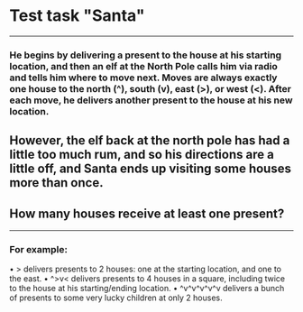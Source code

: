 # Test task "Santa"
---
### He begins by delivering a present to the house at his starting location, and then an elf at the North Pole calls him via radio and tells him where to move next. Moves are always exactly one house to the north (^), south (v), east (>), or west (<). After each move, he delivers another present to the house at his new location.
However, the elf back at the north pole has had a little too much rum, and so his directions are a little off, and Santa ends up visiting some houses more than once.
---
## How many houses receive at least one present?
---
### For example:
•  > delivers presents to 2 houses: one at the starting location, and one to the east. 
•  ^>v< delivers presents to 4 houses in a square, including twice to the house at his starting/ending location. 
•  ^v^v^v^v^v delivers a bunch of presents to some very lucky children at only 2 houses.
